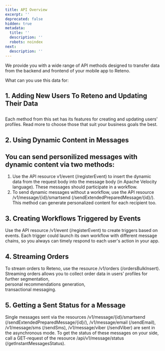 ```yaml
---
title: API Overview
excerpt: ''
deprecated: false
hidden: true
metadata:
  title: ''
  description: ''
  robots: noindex
next:
  description: ''
---
```

We provide you with a wide range of  API methods designed to transfer data from the backend and frontend of your mobile app to Reteno.

What can you use this data for:

## 1. Adding New Users To Reteno and Updating Their Data

##

Each method from this set has its features for creating and updating users' profiles. Read more to choose those that suit your business goals the best.

## 2. Using Dynamic Content in Messages

## You can send personilized messages with dynamic content via two methods:

1. Use the API resource v1/event (/registerEvent) to insert the dynamic data  from the request body into the message body (in Apache Velocity language). These messages should participate in a workflow.
2. To send dynamic messages without a workflow, use the API resource /v1/message/\{id}/smartsend (/sendExtendedPreparedMessage/\{id}/). This method can generate personalized content for each recipient too. 

## 3. Creating Workflows Triggered by Events

Use the API resource /v1/event (/registerEvent) to create triggers based on events. Each trigger could launch its own workflow with different message chains, so you always can timely respond to each user's action in your app.

## 4. Streaming Orders

To stream orders to Reteno, use the resource /v1/orders (/ordersBulkInsert). Streaming orders allows you to collect order data in users' profiles for\
further segmentation,\
personal recommendations generation,\
transactional messaging.   

## 5. Getting a Sent Status for a Message

Single messages sent via the resources /v1/message/\{id}/smartsend  (/sendExtendedPreparedMessage/\{id}/), /v1/message/email (/sendEmail), /v1/message/sms (/sendSms), /v1/message/viber (/sendViber) are sent in the asynchronous mode. To get the status of these messages on your side, call a GET-request of the resource /api/v1/message/status (/getInstantMessagesStatus).
